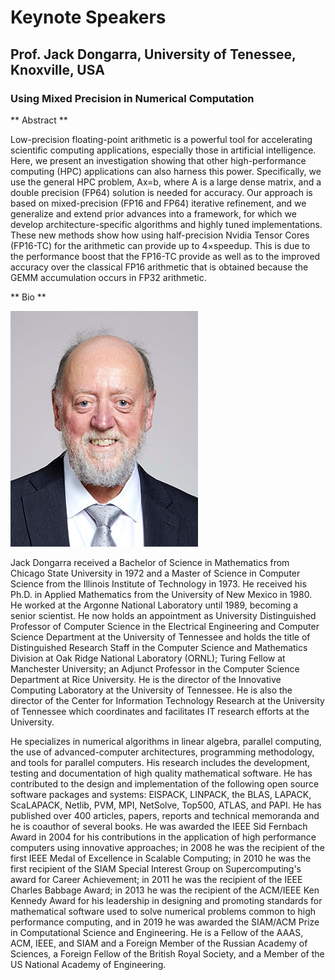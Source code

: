 # Keynote Speakers

## Prof. Jack Dongarra, University of Tenessee, Knoxville, USA

### Using Mixed Precision in Numerical Computation


** Abstract ** 

Low-precision floating-point arithmetic is a powerful   tool for accelerating scientific computing   applications, especially those in artificial intelligence.  Here, we present an investigation showing that other high-performance computing (HPC) applications can also harness this power.  Specifically, we use the general HPC problem, Ax=b, where A is a large dense matrix, and a double precision (FP64) solution is needed for accuracy. Our approach is based on mixed-precision (FP16 and FP64) iterative refinement, and we generalize and extend prior advances into a framework, for which we develop architecture-specific algorithms and highly tuned implementations. These new methods show how using half-precision Nvidia Tensor Cores (FP16-TC) for the arithmetic can provide up to 4×speedup.  This is due to the performance boost that the FP16-TC provide as well as to the improved accuracy over the classical FP16 arithmetic that is obtained because the GEMM accumulation occurs in FP32 arithmetic.

** Bio **

<img src="../img/jack-2019-small.jpg" />

Jack Dongarra received a Bachelor of Science in Mathematics from Chicago State University in 1972 and a Master of Science in Computer Science from the Illinois Institute of Technology in 1973. He received his Ph.D. in Applied Mathematics from the University of New Mexico in 1980. He worked at the Argonne National Laboratory until 1989, becoming a senior scientist. He now holds an appointment as University Distinguished Professor of Computer Science in the Electrical Engineering and Computer Science Department at the University of Tennessee and holds the title of Distinguished Research Staff in the Computer Science and Mathematics Division at Oak Ridge National Laboratory (ORNL); Turing Fellow at Manchester University; an Adjunct Professor in the Computer Science Department at Rice University. He is the director of the Innovative Computing Laboratory at the University of Tennessee. He is also the director of the Center for Information Technology Research at the University of Tennessee which coordinates and facilitates IT research efforts at the University.

He specializes in numerical algorithms in linear algebra, parallel computing, the use of advanced-computer architectures, programming methodology, and tools for parallel computers. His research includes the development, testing and documentation of high quality mathematical software. He has contributed to the design and implementation of the following open source software packages and systems: EISPACK, LINPACK, the BLAS, LAPACK, ScaLAPACK, Netlib, PVM, MPI, NetSolve, Top500, ATLAS, and PAPI. He has published over 400 articles, papers, reports and technical memoranda and he is coauthor of several books. He was awarded the IEEE Sid Fernbach Award in 2004 for his contributions in the application of high performance computers using innovative approaches; in 2008 he was the recipient of the first IEEE Medal of Excellence in Scalable Computing; in 2010 he was the first recipient of the SIAM Special Interest Group on Supercomputing's award for Career Achievement; in 2011 he was the recipient of the IEEE Charles Babbage Award; in 2013 he was the recipient of the ACM/IEEE Ken Kennedy Award for his leadership in designing and promoting standards for mathematical software used to solve numerical problems common to high performance computing, and in 2019 he was awarded the SIAM/ACM Prize in Computational Science and Engineering. He is a Fellow of the AAAS, ACM, IEEE, and SIAM and a Foreign Member of the Russian Academy of Sciences, a Foreign Fellow of the British Royal Society, and a Member of the US National Academy of Engineering.